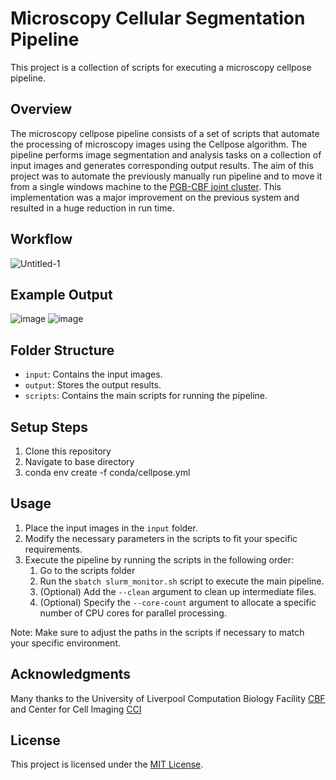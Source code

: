 # Microscopy Cellular Segmentation Pipeline

This project is a collection of scripts for executing a microscopy cellpose pipeline.

## Overview


The microscopy cellpose pipeline consists of a set of scripts that automate the processing of microscopy images using the Cellpose algorithm. The pipeline performs image segmentation and analysis tasks on a collection of input images and generates corresponding output results. The aim of this project was to automate the previously manually run pipeline and to move it from a single windows machine to the [PGB-CBF joint cluster](https://pgb.liv.ac.uk/~hlviones/doc/). This implementation was a major improvement on the previous system and resulted in a huge reduction in run time.

## Workflow

![Untitled-1](https://github.com/hlviones/microscopy_cellpose_pipeline/assets/83133751/264e1b48-7cd1-4610-b4ab-3853e7c147b2)

## Example Output

![image](https://github.com/hlviones/microscopy_cellpose_pipeline/assets/83133751/77e7edfb-59ca-4c82-a26d-30a3384363b4)
![image](https://github.com/hlviones/microscopy_cellpose_pipeline/assets/83133751/e4e31c02-0c7e-4a12-8d07-8bc49284bb92)



## Folder Structure

- `input`: Contains the input images.
- `output`: Stores the output results.
- `scripts`: Contains the main scripts for running the pipeline.

## Setup Steps

1. Clone this repository
2. Navigate to base directory
3. conda env create -f conda/cellpose.yml

## Usage

1. Place the input images in the `input` folder.
2. Modify the necessary parameters in the scripts to fit your specific requirements.
3. Execute the pipeline by running the scripts in the following order:
    1. Go to the scripts folder
    2. Run the `sbatch slurm_monitor.sh` script to execute the main pipeline.
    3. (Optional) Add the `--clean` argument to clean up intermediate files.
    4. (Optional) Specify the `--core-count` argument to allocate a specific number of CPU cores for parallel processing.

Note: Make sure to adjust the paths in the scripts if necessary to match your specific environment.

## Acknowledgments

Many thanks to the University of Liverpool Computation Biology Facility [CBF](https://www.liverpool.ac.uk/computational-biology-facility/) and Center for Cell Imaging [CCI](https://www.liverpool.ac.uk/health-and-life-sciences/research/liverpool-shared-research-facilities/bio-imaging/centre-for-cell-imaging/) 


## License

This project is licensed under the [MIT License](LICENSE).

